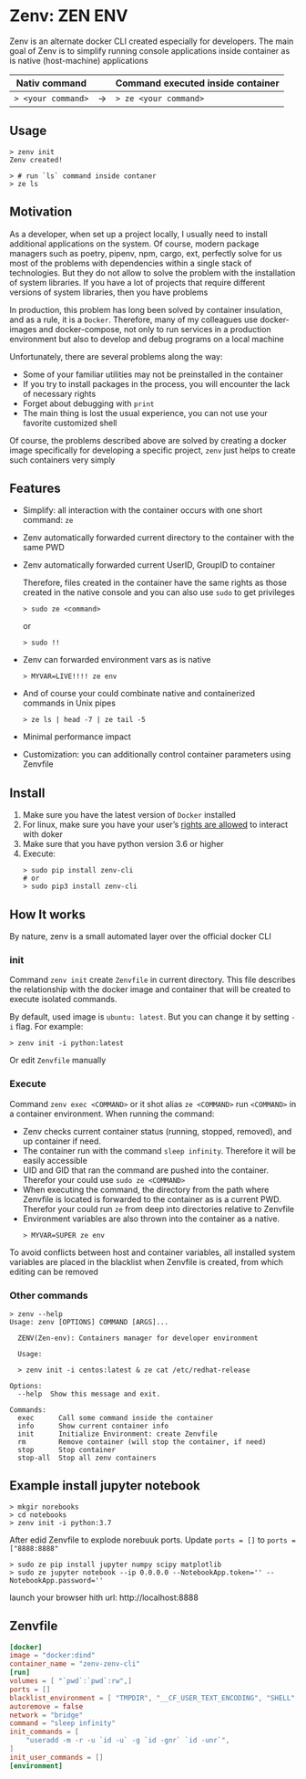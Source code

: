 Zenv: ZEN ENV
=============

Zenv is an alternate docker CLI created especially for developers.
The main goal of Zenv is to simplify running console applications inside container as is native (host-machine) applications

|Nativ command         |    |Command executed inside container|
|----------------------|----|---------------------------------|
|```> <your command>```| -> |```> ze <your command>```        |

## Usage
```shell
> zenv init
Zenv created!

> # run `ls` command inside contaner
> ze ls
```

## Motivation

As a developer, when set up a project locally, I usually need to install additional applications on the system. Of course, modern package managers such as poetry, pipenv, npm, cargo, ext, perfectly solve for us most of the problems with dependencies within a single stack of technologies. But they do not allow to solve the problem with the installation of system libraries. If you have a lot of projects that require different versions of system libraries, then you have problems

In production, this problem has long been solved by container insulation, and as a rule, it is a `Docker`. Therefore, many of my colleagues use docker-images and docker-compose, not only to run  services in a production environment but also to develop and debug programs on a local machine

Unfortunately, there are several problems along the way:

- Some of your familiar utilities  may not be preinstalled in the container
- If you try to install packages in the process, you will encounter the lack of necessary rights
- Forget about debugging with `print`
- The main thing is lost the usual experience, you can not use your favorite customized shell

Of course, the problems described above are solved by creating a docker image specifically for developing a specific project, `zenv` just helps to create such containers very simply

## Features

- Simplify: all interaction with the container occurs with one short command: `ze`
- Zenv automatically forwarded current directory to the container with the same PWD
- Zenv automatically forwarded current UserID, GroupID to container

  Therefore, files created in the container have the same rights as those created in the native console and you can also use `sudo` to get privileges
  ```shell
  > sudo ze <command>
  ```
  or

  ```shell
  > sudo !!
  ```

- Zenv can forwarded environment vars as is native
    ```shell
    > MYVAR=LIVE!!!! ze env
    ```
- And of course your could combinate native and containerized commands in Unix pipes
  ```shell
  > ze ls | head -7 | ze tail -5
  ```
- Minimal performance impact
- Customization: you can additionally control container parameters using Zenvfile


## Install
  1. Make sure you have the latest version of `Docker` installed
  2. For linux, make sure you have your user’s [rights are allowed](https://docs.docker.com/install/linux/linux-postinstall/) to interact with doker
  3. Make sure that you have python version 3.6 or higher
  4. Execute:
      ```shell
      > sudo pip install zenv-cli
      # or
      > sudo pip3 install zenv-cli
      ```

## How It works
By nature, zenv is a small automated layer over the official docker CLI

### init

Command `zenv init` create `Zenvfile` in current directory. This file describes the relationship with the docker image and container that will be created to execute isolated commands.

By default, used image is `ubuntu: latest`.
But you can change it by setting `-i` flag. For example:
```shell
> zenv init -i python:latest
```
Or edit `Zenvfile` manually


### Execute

Command `zenv exec <COMMAND>` or it shot alias `ze <COMMAND>` run `<COMMAND>` in a container environment. When running the command:
- Zenv checks current container status (running, stopped, removed), and up container if need.
- The container run with the command `sleep infinity`. Therefore it will be easily accessible
- UID and GID that ran the command are pushed into the container. Therefor your could use `sudo ze <COMMAND>`
- When executing the command, the directory from the path where Zenvfile is located is forwarded to the container as is a current PWD. Therefor your could run `ze` from deep into directories relative to Zenvfile
- Environment variables are also thrown into the container as a native.
  ```
  > MYVAR=SUPER ze env
  ```
 To avoid conflicts between host and container variables, all installed system variables are placed    in the blacklist when Zenvfile is created, from which editing can be removed

### Other commands

```shell
> zenv --help
Usage: zenv [OPTIONS] COMMAND [ARGS]...

  ZENV(Zen-env): Containers manager for developer environment

  Usage:

  > zenv init -i centos:latest & ze cat /etc/redhat-release

Options:
  --help  Show this message and exit.

Commands:
  exec      Call some command inside the container
  info      Show current container info
  init      Initialize Environment: create Zenvfile
  rm        Remove container (will stop the container, if need)
  stop      Stop container
  stop-all  Stop all zenv containers
```

## Example install jupyter notebook
```shell
> mkgir norebooks
> cd notebooks
> zenv init -i python:3.7
```
After edid Zenvfile to explode norebuuk ports. Update `ports = []` to `ports = ["8888:8888"`

```
> sudo ze pip install jupyter numpy scipy matplotlib
> sudo ze jupyter notebook --ip 0.0.0.0 --NotebookApp.token='' --NotebookApp.password=''
```
launch your browser hith url: http://localhost:8888


## Zenvfile
```toml
[docker]
image = "docker:dind"
container_name = "zenv-zenv-cli"
[run]
volumes = [ "`pwd`:`pwd`:rw",]
ports = []
blacklist_environment = [ "TMPDIR", "__CF_USER_TEXT_ENCODING", "SHELL", "HOME"]
autoremove = false
network = "bridge"
command = "sleep infinity"
init_commands = [
    "useradd -m -r -u `id -u` -g `id -gnr` `id -unr`",
]
init_user_commands = []
[environment]
```
